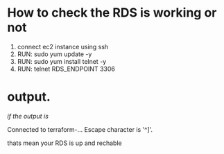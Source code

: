 # How to check the RDS is working or not 

1. connect ec2 instance using ssh 
2. RUN: sudo yum update -y
3. RUN: sudo yum install telnet -y 
4. RUN: telnet RDS_ENDPOINT 3306

# output. 

*if the output is*

Connected to terraform-...
Escape character is '^]'.

thats mean your RDS is up and rechable

